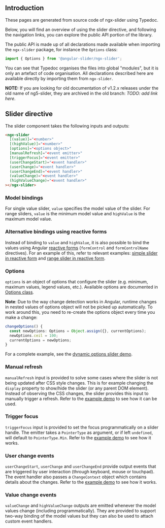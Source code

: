 ## Introduction

These pages are generated from source code of ngx-slider using Typedoc.

Below, you will find an overview of using the slider directive, and following the navigation links, you can explore the public API portion of the library.

The public API is made up of all declarations made available when importing the `ngx-slider` package, for instance the `Options` class:
```ts
import { Options } from '@angular-slider/ngx-slider';
```

You can see that Typedoc organises the files into global "modules", but it is only an artefact of code organisation. All declarations described here are available directly by importing them from `ngx-slider`.

**NOTE:** If you are looking for old documentation of v1.2.x releases under the old name of ng5-slider, they are archived in the old branch: *TODO: add link here*.

## Slider directive

The slider component takes the following inputs and outputs:
```html
<ngx-slider
  [(value)]="<number>"
  [(highValue)]="<number>"
  [options]="<options object>"
  [manualRefresh]="<event emitter>"
  [triggerFocus]="<event emitter>"
  (userChangeStart)="<event handler>"
  (userChange)="<event handler>"
  (userChangeEnd)="<event handler>"
  (valueChange)="<event handler>"
  (highValueChange)="<event handler>"
></ngx-slider>
```

### Model bindings

For single value slider, `value` specifies the model value of the slider. For range sliders, `value` is the minimum model value and `highValue` is the maximum model value.

### Alternative bindings using reactive forms

Instead of binding to `value` and `highValue`, it is also possible to bind the values using Angular [reactive forms](https://angular.io/guide/reactive-forms) (`formControl` and `formControlName` directives). For an example of this, refer to relevant examples: [simple slider in reactive form](routerLink:///demos#reactive-form-simple-slider) and [range slider in reactive form](routerLink:///demos#reactive-form-range-slider).

### Options

`options` is an object of options that configure the slider (e.g. minimum, maximum values, legend values, etc.). Available options are documented in [Options class](routerLink:///docs/classes/_options_.options.html).

**Note**: Due to the way change detection works in Angular, runtime changes in nested values of options object will not be picked up automatically. To work around this, you need to re-create the options object every time you make a change:
```ts
changeOptions() {
  const newOptions: Options = Object.assign({}, currentOptions);
  newOptions.ceil = 100;
  currentOptions = newOptions;
}
```
For a complete example, see the [dynamic options slider demo](routerLink:///demos#dynamic-options-slider).

### Manual refresh

`manualRefresh` input is provided to solve some cases where the slider is not being updated after CSS style changes. This is for example changing the `display` property to show/hide the slider (or any parent DOM element). Instead of observing the CSS changes, the slider provides this input to manually trigger a refresh. Refer to the [example demo](routerLink:///demos#manual-refresh-slider) to see how it can be used.

### Trigger focus

`triggerFocus` input is provided to set the focus programmatically on a slider handle. The emitter takes a `PointerType` as argument, or if left `undefined`, will default to `PointerType.Min`. Refer to the [example demo](routerLink:///demos#trigger-focus-slider) to see how it works.

### User change events

`userChangeStart`, `userChange` and `userChangeEnd` provide output events that are triggered by user interaction (through keyboard, mouse or touchpad). The event handler also passes a `ChangeContext` object which contains details about the changes. Refer to the [example demo](routerLink:///demos#user-events-slider) to see how it works.

### Value change events

`valueChange` and `highValueChange` outputs are emitted whenever the model values change (including programmatically). They are provided to support two-way binding of the model values but they can also be used to attach custom event handlers.
